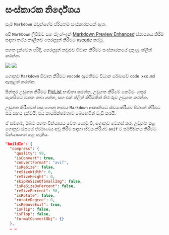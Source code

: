 # සංස්කාරක නිර්දේශය

සෑම `Markdown` ඔවුන්ගේම ප්රියතම සංස්කාරකයක් ඇත.

අපි `MarkDown` ලිවීමට සහ ප්ලග්-ඉන් [Markdown Preview Enhanced](https://marketplace.visualstudio.com/items?itemName=shd101wyy.markdown-preview-enhanced) ස්ථාපනය කිරීම සඳහා තථ්ය කාලීනව පෙරදසුන් කිරීමට [vscode](https://code.visualstudio.com/) කරමු.

පහත දැක්වෙන පරිදි, පෙරදසුන් කවුළුව විවෘත කිරීමට සංස්කාරකයේ දකුණු-ක්ලික් කරන්න.

![](https://p.3ti.site/1720775216.avif)
![](https://p.3ti.site/1720775043.avif)

ගොනුව `Markdown` විවෘත කිරීමට `vscode` ඇමතීමට විධාන රේඛාවේ `code xxx.md` ඇතුළත් කරන්න.

පින්තූර උඩුගත කිරීමට [PicList](https://github.com/Kuingsmile/PicList) භාවිතා කරන්න, උඩුගත කිරීමේ කෙටිමං යතුර සැකසීමට මතක තබා ගන්න, සහ එක් ක්ලික් කිරීමකින් තිර රුව උඩුගත කරන්න.

උඩුගත කිරීමෙන් පසු ගොනු නාමය `Markdown` ආකෘතියට ස්වයංක්රීයව පිටපත් කිරීමට එය සහය දක්වයි, එය කාර්යක්ෂමතාව බෙහෙවින් වැඩි කරයි.

ඒ සමඟම, ඔබට පහත වින්යාසය වෙත යොමු වී, ගොනුව වෙනස් කර, උඩුගත කළ ගොනුව රූපයේ ප්රමාණය අඩු කිරීම සඳහා ස්වයංක්රීයව `avif` ට සම්පීඩනය කිරීමට වින්යාසගත කළ හැකිය.

```json
"buildIn": {
  "compress": {
    "quality": 99,
    "isConvert": true,
    "convertFormat": "avif",
    "isReSize": false,
    "reSizeWidth": 0,
    "reSizeHeight": 0,
    "skipReSizeOfSmallImg": false,
    "isReSizeByPercent": false,
    "reSizePercent": 50,
    "isRotate": false,
    "rotateDegree": 0,
    "isRemoveExif": true,
    "isFlip": false,
    "isFlop": false,
    "formatConvertObj": {}
  },
  … …
```